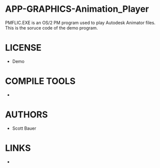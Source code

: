 APP-GRAPHICS-Animation_Player
=============================

PMFLIC.EXE is an OS/2 PM program used to play Autodesk Animator files. This is the soruce code of the demo program.


LICENSE
===============
* Demo

COMPILE TOOLS
===============
* 

AUTHORS
===============
* Scott Bauer

LINKS
===============
* 
